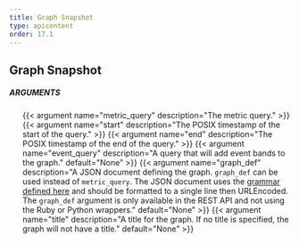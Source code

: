 ```yaml
---
title: Graph Snapshot
type: apicontent
order: 17.1
---
```


## Graph Snapshot
##### ARGUMENTS

<ul class="arguments">
    {{< argument name="metric_query" description="The metric query." >}}
    {{< argument name="start" description="The POSIX timestamp of the start of the query." >}}
    {{< argument name="end" description="The POSIX timestamp of the end of the query." >}}
    {{< argument name="event_query" description="A query that will add event bands to the graph." default="None" >}}
    {{< argument name="graph_def" description="A JSON document defining the graph. <code>graph_def</code> can be used instead of <code>metric_query</code>. The JSON document uses the <a href='/graphingjson/#grammar'>grammar defined here</a> and should be formatted to a single line then URLEncoded. The <code>graph_def</code> argument is only available in the REST API and not using the Ruby or Python wrappers." default="None" >}}
    {{< argument name="title" description="A title for the graph. If no title is specified, the graph will not have a title." default="None" >}}
</ul>
